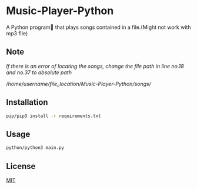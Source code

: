 # Music-Player-Python
A Python program:book: that plays songs contained in a file.(Might not work with mp3 file)

## Note
*If there is an error of locating the songs, change the file path in line no.18 and no.37 to absolute path*

*/home/username/file_location/Music-Player-Python/songs/*

## Installation

```bash
pip/pip3 install -r requirements.txt
```
## Usage

```bash
python/python3 main.py
```
## License
[MIT](https://github.com/PrashantMhrzn/Music-Player-Python/blob/main/LICENSE)